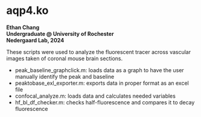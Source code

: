 # aqp4.ko
<b>Ethan Chang</b><br>
<b>Undergraduate @ University of Rochester</b><br>
<b>Nedergaard Lab, 2024</b><br>

These scripts were used to analyze the fluorescent tracer across vascular images taken of coronal mouse brain sections. 

- peak_baseline_graphclick.m: loads data as a graph to have the user manually identify the peak and baseline
- peaktobase_exl_exporter.m: exports data in proper format as an excel file
- confocal_analyze.m: loads data and calculates needed variables
- hf_bl_df_checker.m: checks half-fluorescence and compares it to decay fluorescence 
